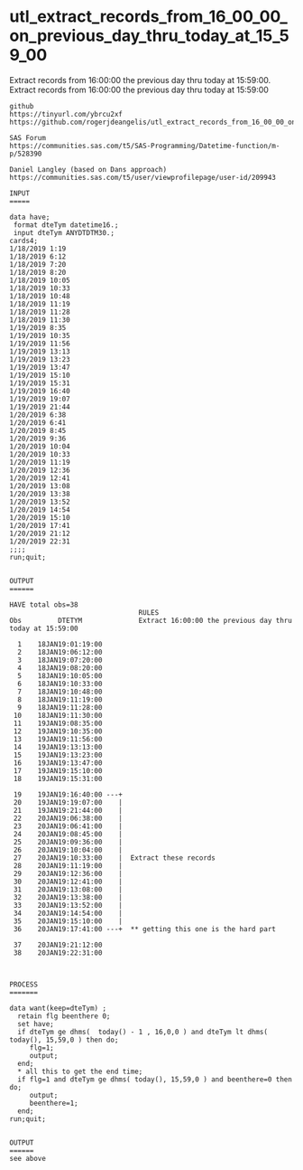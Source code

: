 # utl_extract_records_from_16_00_00_on_previous_day_thru_today_at_15_59_00
Extract records from 16:00:00 the previous day thru today at 15:59:00.
    Extract records from 16:00:00 the previous day thru today at 15:59:00

    github
    https://tinyurl.com/ybrcu2xf
    https://github.com/rogerjdeangelis/utl_extract_records_from_16_00_00_on_previous_day_thru_today_at_15_59_00

    SAS Forum
    https://communities.sas.com/t5/SAS-Programming/Datetime-function/m-p/528390

    Daniel Langley (based on Dans approach)
    https://communities.sas.com/t5/user/viewprofilepage/user-id/209943

    INPUT
    =====

    data have;
     format dteTym datetime16.;
     input dteTym ANYDTDTM30.;
    cards4;
    1/18/2019 1:19
    1/18/2019 6:12
    1/18/2019 7:20
    1/18/2019 8:20
    1/18/2019 10:05
    1/18/2019 10:33
    1/18/2019 10:48
    1/18/2019 11:19
    1/18/2019 11:28
    1/18/2019 11:30
    1/19/2019 8:35
    1/19/2019 10:35
    1/19/2019 11:56
    1/19/2019 13:13
    1/19/2019 13:23
    1/19/2019 13:47
    1/19/2019 15:10
    1/19/2019 15:31
    1/19/2019 16:40
    1/19/2019 19:07
    1/19/2019 21:44
    1/20/2019 6:38
    1/20/2019 6:41
    1/20/2019 8:45
    1/20/2019 9:36
    1/20/2019 10:04
    1/20/2019 10:33
    1/20/2019 11:19
    1/20/2019 12:36
    1/20/2019 12:41
    1/20/2019 13:08
    1/20/2019 13:38
    1/20/2019 13:52
    1/20/2019 14:54
    1/20/2019 15:10
    1/20/2019 17:41
    1/20/2019 21:12
    1/20/2019 22:31
    ;;;;
    run;quit;


    OUTPUT
    ======

    HAVE total obs=38
                                    RULES
    Obs         DTETYM              Extract 16:00:00 the previous day thru today at 15:59:00

      1    18JAN19:01:19:00
      2    18JAN19:06:12:00
      3    18JAN19:07:20:00
      4    18JAN19:08:20:00
      5    18JAN19:10:05:00
      6    18JAN19:10:33:00
      7    18JAN19:10:48:00
      8    18JAN19:11:19:00
      9    18JAN19:11:28:00
     10    18JAN19:11:30:00
     11    19JAN19:08:35:00
     12    19JAN19:10:35:00
     13    19JAN19:11:56:00
     14    19JAN19:13:13:00
     15    19JAN19:13:23:00
     16    19JAN19:13:47:00
     17    19JAN19:15:10:00
     18    19JAN19:15:31:00

     19    19JAN19:16:40:00 ---+
     20    19JAN19:19:07:00    |
     21    19JAN19:21:44:00    |
     22    20JAN19:06:38:00    |
     23    20JAN19:06:41:00    |
     24    20JAN19:08:45:00    |
     25    20JAN19:09:36:00    |
     26    20JAN19:10:04:00    |
     27    20JAN19:10:33:00    |  Extract these records
     28    20JAN19:11:19:00    |
     29    20JAN19:12:36:00    |
     30    20JAN19:12:41:00    |
     31    20JAN19:13:08:00    |
     32    20JAN19:13:38:00    |
     33    20JAN19:13:52:00    |
     34    20JAN19:14:54:00    |
     35    20JAN19:15:10:00    |
     36    20JAN19:17:41:00 ---+  ** getting this one is the hard part

     37    20JAN19:21:12:00
     38    20JAN19:22:31:00



    PROCESS
    =======

    data want(keep=dteTym) ;
      retain flg beenthere 0;
      set have;
      if dteTym ge dhms(  today() - 1 , 16,0,0 ) and dteTym lt dhms( today(), 15,59,0 ) then do;
         flg=1;
         output;
      end;
      * all this to get the end time;
      if flg=1 and dteTym ge dhms( today(), 15,59,0 ) and beenthere=0 then do;
         output;
         beenthere=1;
      end;
    run;quit;


    OUTPUT
    ======
    see above




